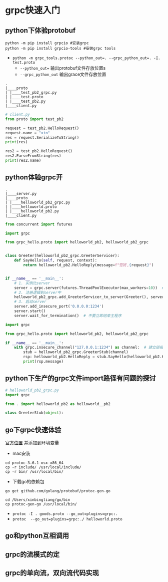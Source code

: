 # grpc快速入门

## python下体验protobuf

```
python -m pip install grpcio #安装grpc
python -m pip install grpcio-tools #安装grpc tools
```

* `python -m grpc_tools.protoc --python_out=. --grpc_python_out=. -I. test.proto`
  * `--python_out=` 输出protobuf文件存放位置s
  * `--grpc_python_out` 输出grace文件存放位置

````
.
|____proto
| |____test_pb2_grpc.py
| |____test.proto
| |____test_pb2.py
|____client.py

````

````python
# client.py
from proto import test_pb2

request = test_pb2.HelloRequest()
request.name = "xin"
res = request.SerializeToString()
print(res)

res2 = test_pb2.HelloRequest()
res2.ParseFromString(res)
print(res2.name)
````

## python体验grpc开

```
.
|____server.py
|____proto
| |____helloworld_pb2_grpc.py
| |____helloworld.proto
| |____helloworld_pb2.py
|____client.py
```

```python
from concurrent import futures

import grpc

from grpc_hello.proto import helloworld_pb2, helloworld_pb2_grpc


class Greeter(helloworld_pb2_grpc.GreeterServicer):
    def SayHello(self, request, context):
        return helloworld_pb2.HelloReply(message=f"您好,{request}")


if __name__ == '__main__':
    # 1. 实例化server
    server = grpc.server(futures.ThreadPoolExecutor(max_workers=10))  # 设置线程池
    # 2. 注册逻辑到server中
    helloworld_pb2_grpc.add_GreeterServicer_to_server(Greeter(), server)
    # 3. 启动server
    server.add_insecure_port('0.0.0.0:1234')
    server.start()
    server.wait_for_termination()  # 不要立即结束主程序
```

````python
import grpc

from grpc_hello.proto import helloworld_pb2, helloworld_pb2_grpc

if __name__ == '__main__':
    with grpc.insecure_channel("127.0.0.1:1234") as channel:  # 建立链接
        stub = helloworld_pb2_grpc.GreeterStub(channel)
        rsp: helloworld_pb2.HelloReply = stub.SayHello(helloworld_pb2.HelloRequest(name="xin"))
        print(rsp.message)
````

## python下生产的grpc文件import路径有问题的探讨

```python
# helloworld_pb2_grpc.py
import grpc

from . import helloworld_pb2 as helloworld__pb2

class GreeterStub(object):
```

## go下grpc快速体验

[官方位置](https://github.com/protocolbuffers/protobuf/releases) 并添加到环境变量

* mac安装

```shell
cd protoc-3.6.1-osx-x86_64
cp -r include/ /usr/local/include/
cp -r bin/ /usr/local/bin/
```

* 下载go的依赖包

```
go get github.com/golang/protobuf/protoc-gen-go

cd /Users/xinbingliang/go/bin
cp protoc-gen-go /usr/local/bin/
```

* `protoc -I . goods.proto --go_out=plugins=grpc:.`
* `protoc  --go_out=plugins=grpc:./ helloworld.proto`

## go和python互相调用



## grpc的流模式的定



## grpc的单向流，双向流代码实现





